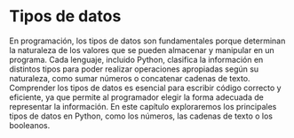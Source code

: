 # Tipos de datos

En programación, los tipos de datos son fundamentales porque determinan la naturaleza de los valores que se pueden almacenar y manipular en un programa. Cada lenguaje, incluido Python, clasifica la información en distintos tipos para poder realizar operaciones apropiadas según su naturaleza, como sumar números o concatenar cadenas de texto. Comprender los tipos de datos es esencial para escribir código correcto y eficiente, ya que permite al programador elegir la forma adecuada de representar la información. En este capítulo exploraremos los principales tipos de datos en Python, como los números, las cadenas de texto o los booleanos.
